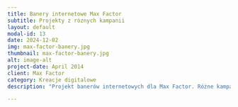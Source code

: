```yaml
---
title: Banery internetowe Max Factor
subtitle: Projekty z róznych kampanii
layout: default
modal-id: 13
date: 2024-12-02
img: max-factor-banery.jpg
thumbnail: max-factor-banery.jpg
alt: image-alt
project-date: April 2014
client: Max Factor
category: Kreacje digitalowe
description: "Projekt banerów internetowych dla Max Factor. Różne kampanie, na różne rynku. Na zdjęciu znajdują się tylko przykładowe banery. Projektowałam również dla innych marek, m.in.: Bourjois, Lancaster, Wella czy Rimmel."

---
```

